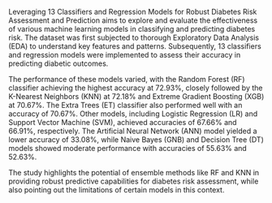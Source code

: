 Leveraging 13 Classifiers and Regression Models for Robust Diabetes Risk Assessment and Prediction
aims to explore and evaluate the effectiveness of various machine learning models in classifying and predicting diabetes risk. The dataset was first subjected to thorough Exploratory Data Analysis (EDA) to understand key features and patterns. Subsequently, 13 classifiers and regression models were implemented to assess their accuracy in predicting diabetic outcomes.

The performance of these models varied, with the Random Forest (RF) classifier achieving the highest accuracy at 72.93%, closely followed by the K-Nearest Neighbors (KNN) at 72.18% and Extreme Gradient Boosting (XGB) at 70.67%. The Extra Trees (ET) classifier also performed well with an accuracy of 70.67%. Other models, including Logistic Regression (LR) and Support Vector Machine (SVM), achieved accuracies of 67.66% and 66.91%, respectively. The Artificial Neural Network (ANN) model yielded a lower accuracy of 33.08%, while Naive Bayes (GNB) and Decision Tree (DT) models showed moderate performance with accuracies of 55.63% and 52.63%.

The study highlights the potential of ensemble methods like RF and KNN in providing robust predictive capabilities for diabetes risk assessment, while also pointing out the limitations of certain models in this context.
